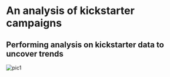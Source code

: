 # An analysis of kickstarter campaigns
Performing analysis on kickstarter data to uncover trends
---
![pic1](/Users/emily/Desktop/bootcamp_projects/crowdfunding_analysis/Picture2.png)
